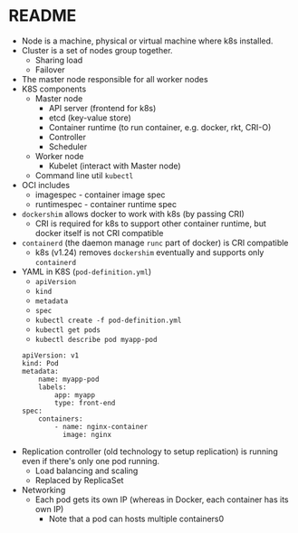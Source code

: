 # README

- Node is a machine, physical or virtual machine where k8s installed.
- Cluster is a set of nodes group together.
    - Sharing load
    - Failover
- The master node responsible for all worker nodes
- K8S components
    - Master node
        - API server (frontend for k8s)
        - etcd (key-value store)
        - Container runtime (to run container, e.g. docker, rkt, CRI-O)
        - Controller
        - Scheduler
    - Worker node
        - Kubelet (interact with Master node)
    - Command line util `kubectl`
- OCI includes
    - imagespec - container image spec
    - runtimespec - container runtime spec
- `dockershim` allows docker to work with k8s (by passing CRI)
    - CRI is required for k8s to support other container runtime, but docker itself is not CRI compatible
- `containerd` (the daemon manage `runc` part of docker) is CRI compatible
    - k8s (v1.24) removes `dockershim` eventually and supports only `containerd`
- YAML in K8S (`pod-definition.yml`)
    - `apiVersion`
    - `kind`
    - `metadata`
    - `spec`
    - `kubectl create -f pod-definition.yml`
    - `kubectl get pods`
    - `kubectl describe pod myapp-pod`
    ```
    apiVersion: v1
    kind: Pod
    metadata:
        name: myapp-pod
        labels:
            app: myapp
            type: front-end
    spec:
        containers:
            - name: nginx-container
              image: nginx    
    ```          
- Replication controller (old technology to setup replication) is running even if there's only one pod running.
    - Load balancing and scaling
    - Replaced by ReplicaSet
- Networking
    - Each pod gets its own IP (whereas in Docker, each container has its own IP)
        - Note that a pod can hosts multiple containers0